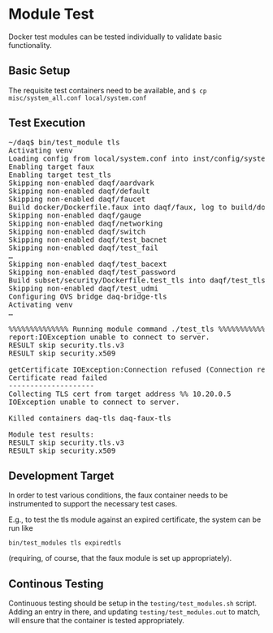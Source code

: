 # Module Test

Docker test modules can be tested individually to validate basic functionality.

## Basic Setup

The requisite test containers need to be available, and
```$ cp misc/system_all.conf local/system.conf```

## Test Execution

<pre>
~/daq$ bin/test_module tls
Activating venv
Loading config from local/system.conf into inst/config/system.conf
Enabling target faux
Enabling target test_tls
Skipping non-enabled daqf/aardvark
Skipping non-enabled daqf/default
Skipping non-enabled daqf/faucet
Build docker/Dockerfile.faux into daqf/faux, log to build/docker_build.faux...
Skipping non-enabled daqf/gauge
Skipping non-enabled daqf/networking
Skipping non-enabled daqf/switch
Skipping non-enabled daqf/test_bacnet
Skipping non-enabled daqf/test_fail
&hellip;
Skipping non-enabled daqf/test_bacext
Skipping non-enabled daqf/test_password
Build subset/security/Dockerfile.test_tls into daqf/test_tls, log to build/docker_build.test_tls...
Skipping non-enabled daqf/test_udmi
Configuring OVS bridge daq-bridge-tls
Activating venv
&hellip;

%%%%%%%%%%%%%% Running module command ./test_tls %%%%%%%%%%%%%%%
report:IOException unable to connect to server.
RESULT skip security.tls.v3
RESULT skip security.x509

getCertificate IOException:Connection refused (Connection refused)
Certificate read failed
--------------------
Collecting TLS cert from target address %% 10.20.0.5
IOException unable to connect to server.

Killed containers daq-tls daq-faux-tls

Module test results:
RESULT skip security.tls.v3
RESULT skip security.x509
</pre>

## Development Target

In order to test various conditions, the faux container needs to be instrumented to support the
necessary test cases.

E.g., to test the tls module against an expired certificate, the system can be run like

```bin/test_modules tls expiredtls```

(requiring, of course, that the faux module is set up appropriately).

## Continous Testing

Continuous testing should be setup in the `testing/test_modules.sh` script. Adding an entry in
there, and updating `testing/test_modules.out` to match, will ensure that the container is
tested appropriately.
